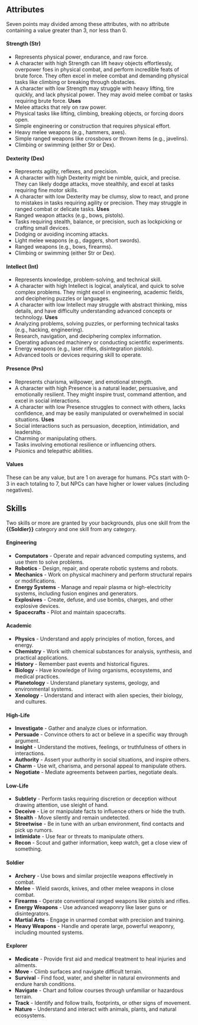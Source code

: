 ## Attributes
Seven points may divided among these attributes, with no attribute containing a value greater than 3, nor less than 0.
#### Strength (Str)
- Represents physical power, endurance, and raw force.
- A character with high Strength can lift heavy objects effortlessly, overpower foes in physical combat, and perform incredible feats of brute force. They often excel in melee combat and demanding physical tasks like climbing or breaking through obstacles.
- A character with low Strength may struggle with heavy lifting, tire quickly, and lack physical power. They may avoid melee combat or tasks requiring brute force.
**Uses**
- Melee attacks that rely on raw power.
- Physical tasks like lifting, climbing, breaking objects, or forcing doors open.
- Simple engineering or construction that requires physical effort.
- Heavy melee weapons (e.g., hammers, axes).
- Simple ranged weapons like crossbows or thrown items (e.g., javelins).
- Climbing or swimming (either Str or Dex).
#### Dexterity (Dex)
- Represents agility, reflexes, and precision.
- A character with high Dexterity might be nimble, quick, and precise. They can likely dodge attacks, move stealthily, and excel at tasks requiring fine motor skills.
- A character with low Dexterity may be clumsy, slow to react, and prone to mistakes in tasks requiring agility or precision. They may struggle in ranged combat or delicate tasks.
**Uses**
- Ranged weapon attacks (e.g., bows, pistols).
- Tasks requiring stealth, balance, or precision, such as lockpicking or crafting small devices.
- Dodging or avoiding incoming attacks.
- Light melee weapons (e.g., daggers, short swords).
- Ranged weapons (e.g., bows, firearms).
- Climbing or swimming (either Str or Dex).
#### Intellect (Int)
- Represents knowledge, problem-solving, and technical skill.
- A character with high Intellect is logical, analytical, and quick to solve complex problems. They might excel in engineering, academic fields, and deciphering puzzles or languages.
- A character with low Intellect may struggle with abstract thinking, miss details, and have difficulty understanding advanced concepts or technology.
**Uses**
- Analyzing problems, solving puzzles, or performing technical tasks (e.g., hacking, engineering).
- Research, navigation, and deciphering complex information.
- Operating advanced machinery or conducting scientific experiments.
- Energy weapons (e.g., laser rifles, disintegration pistols).
- Advanced tools or devices requiring skill to operate.
#### Presence (Prs)
- Represents charisma, willpower, and emotional strength.
- A character with high Presence is a natural leader, persuasive, and emotionally resilient. They might inspire trust, command attention, and excel in social interactions.
- A character with low Presence struggles to connect with others, lacks confidence, and may be easily manipulated or overwhelmed in social situations.
**Uses**
- Social interactions such as persuasion, deception, intimidation, and leadership.
- Charming or manipulating others.
- Tasks involving emotional resilience or influencing others.
- Psionics and telepathic abilities.
#### Values
These can be any value, but are 1 on average for humans. PCs start with 0-3 in each totaling to 7, but NPCs can have higher or lower values (including negatives).
## Skills
Two skills or more are granted by your backgrounds, plus one skill from the **{{Soldier}}** category and one skill from any category.
#### Engineering
- **Computators** - Operate and repair advanced computing systems, and use them to solve problems.
- **Robotics** - Design, repair, and operate robotic systems and robots.
- **Mechanics** - Work on physical machinery and perform structural repairs or modifications.
- **Energy Systems** - Manage and repair plasma or high-electricity systems, including fusion engines and generators.
- **Explosives** - Create, defuse, and use bombs, charges, and other explosive devices.
- **Spacecrafts** - Pilot and maintain spacecrafts.
#### Academic
- **Physics** - Understand and apply principles of motion, forces, and energy.
- **Chemistry** - Work with chemical substances for analysis, synthesis, and practical applications.
- **History** - Remember past events and historical figures.
- **Biology** - Have knowledge of living organisms, ecosystems, and medical practices.
- **Planetology** - Understand planetary systems, geology, and environmental systems.
- **Xenology** - Understand and interact with alien species, their biology, and cultures.
#### High-Life
- **Investigate** - Gather and analyze clues or information.
- **Persuade** - Convince others to act or believe in a specific way through argument.
- **Insight** - Understand the motives, feelings, or truthfulness of others in interactions.
- **Authority** - Assert your authority in social situations, and inspire others.
- **Charm** - Use wit, charisma, and personal appeal to manipulate others.
- **Negotiate** - Mediate agreements between parties, negotiate deals.
#### Low-Life
- **Subtlety** - Perform tasks requiring discretion or deception without drawing attention, use sleight of hand.
- **Deceive** - Lie or manipulate facts to influence others or hide the truth.
- **Stealth** - Move silently and remain undetected.
- **Streetwise** - Be in tune with an urban environment, find contacts and pick up rumors.
- **Intimidate** - Use fear or threats to manipulate others.
- **Recon** - Scout and gather information, keep watch, get a close view of something.
#### Soldier
- **Archery** - Use bows and similar projectile weapons effectively in combat.
- **Melee** - Wield swords, knives, and other melee weapons in close combat.
- **Firearms** - Operate conventional ranged weapons like pistols and rifles.
- **Energy Weapons** - Use advanced weaponry like laser guns or disintegrators.
- **Martial Arts** - Engage in unarmed combat with precision and training.
- **Heavy Weapons** - Handle and operate large, powerful weaponry, including mounted systems.
#### Explorer
- **Medicate** - Provide first aid and medical treatment to heal injuries and ailments.
- **Move** - Climb surfaces and navigate difficult terrain.
- **Survival** - Find food, water, and shelter in natural environments and endure harsh conditions.
- **Navigate** - Chart and follow courses through unfamiliar or hazardous terrain.
- **Track** - Identify and follow trails, footprints, or other signs of movement.
- **Nature** - Understand and interact with animals, plants, and natural ecosystems.